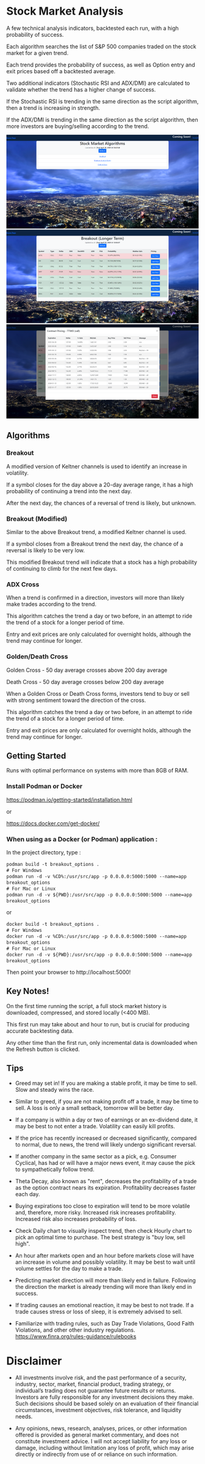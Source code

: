 # Stock Market Analysis

A few technical analysis indicators, backtested each run, with a high probability of success.

Each algorithm searches the list of S&P 500 companies traded on the stock market for a given trend.

Each trend provides the probability of success, as well as Option entry and exit prices based off a backtested average.

Two additional indicators (Stochastic RSI and ADX/DMI) are calculated to validate whether the trend has a higher change of success.

If the Stochastic RSI is trending in the same direction as the script algorithm, then a trend is increasing in strength.

If the ADX/DMI is trending in the same direction as the script algorithm, then more investors are buying/selling according to the trend.

![Screenshot of Home Page](./images/screenshot_0.PNG)
![Screenshot of Strategy Page](./images/screenshot_1.PNG)
![Screenshot of Pricing Modal](./images/screenshot_2.PNG)

## Algorithms

### Breakout

A modified version of Keltner channels is used to identify an increase in volatility.

If a symbol closes for the day above a 20-day average range, it has a high probability of continuing a trend into the next day.

After the next day, the chances of a reversal of trend is likely, but unknown.

### Breakout (Modified)

Similar to the above Breakout trend, a modified Keltner channel is used.

If a symbol closes from a Breakout trend the next day, the chance of a reversal is likely to be very low.

This modified Breakout trend will indicate that a stock has a high probability of continuing to climb for the next few days.

### ADX Cross

When a trend is confirmed in a direction, investors will more than likely make trades according to the trend.

This algorithm catches the trend a day or two before, in an attempt to ride the trend of a stock for a longer period of time.

Entry and exit prices are only calculated for overnight holds, although the trend may continue for longer.

### Golden/Death Cross

Golden Cross - 50 day average crosses above 200 day average

Death Cross - 50 day average crosses below 200 day average

When a Golden Cross or Death Cross forms, investors tend to buy or sell with strong sentiment toward the direction of the cross.

This algorithm catches the trend a day or two before, in an attempt to ride the trend of a stock for a longer period of time.

Entry and exit prices are only calculated for overnight holds, although the trend may continue for longer.

## Getting Started

Runs with optimal performance on systems with more than 8GB of RAM.

### Install Podman or Docker

https://podman.io/getting-started/installation.html

or

https://docs.docker.com/get-docker/

### When using as a Docker (or Podman) application :

In the project directory, type :

```
podman build -t breakout_options .
# For Windows
podman run -d -v %CD%:/usr/src/app -p 0.0.0.0:5000:5000 --name=app breakout_options
# For Mac or Linux
podman run -d -v ${PWD}:/usr/src/app -p 0.0.0.0:5000:5000 --name=app breakout_options
```

or

```
docker build -t breakout_options .
# For Windows
docker run -d -v %CD%:/usr/src/app -p 0.0.0.0:5000:5000 --name=app breakout_options
# For Mac or Linux
docker run -d -v ${PWD}:/usr/src/app -p 0.0.0.0:5000:5000 --name=app breakout_options
```
Then point your browser to http://localhost:5000!

## Key Notes!

On the first time running the script, a full stock market history is downloaded, compressed, and stored locally (<400 MB).

This first run may take about and hour to run, but is crucial for producing accurate backtesting data.

Any other time than the first run, only incremental data is downloaded when the Refresh button is clicked.

## Tips

- Greed may set in! If you are making a stable profit, it may be time to sell. Slow and steady wins the race.

- Similar to greed, if you are not making profit off a trade, it may be time to sell. A loss is only a small setback, tomorrow will be better day.

- If a company is within a day or two of earnings or an ex-dividend date, it may be best to not enter a trade. Volatility can easily kill profits.

- If the price has recently increased or decreased significantly, compared to normal, due to news, the trend will likely undergo significant reversal.

- If another company in the same sector as a pick, e.g. Consumer Cyclical, has had or will have a major news event, it may cause the pick to sympathetically follow trend.

- Theta Decay, also known as "rent", decreases the profitability of a trade as the option contract nears its expiration. Profitability decreases faster each day.

- Buying expirations too close to expiration will tend to be more volatile and, therefore, more risky. Increased risk increases profitability. Increased risk also increases probability of loss.

- Check Daily chart to visually inspect trend, then check Hourly chart to pick an optimal time to purchase. The best strategy is "buy low, sell high".

- An hour after markets open and an hour before markets close will have an increase in volume and possibly volatility. It may be best to wait until volume settles for the day to make a trade.

- Predicting market direction will more than likely end in failure. Following the direction the market is already trending will more than likely end in success.

- If trading causes an emotional reaction, it may be best to not trade. If a trade causes stress or loss of sleep, it is extremely advised to sell.

- Familiarize with trading rules, such as Day Trade Violations, Good Faith Violations, and other other industry regulations. https://www.finra.org/rules-guidance/rulebooks

# Disclaimer

- All investments involve risk, and the past performance of a security, industry, sector, market, financial product, trading strategy, or individual’s trading does not guarantee future results or returns. Investors are fully responsible for any investment decisions they make. Such decisions should be based solely on an evaluation of their financial circumstances, investment objectives, risk tolerance, and liquidity needs.

- Any opinions, news, research, analyses, prices, or other information offered is provided as general market commentary, and does not constitute investment advice. I will not accept liability for any loss or damage, including without limitation any loss of profit, which may arise directly or indirectly from use of or reliance on such information.